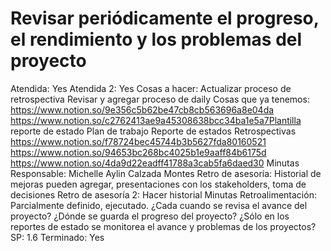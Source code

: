 # Revisar periódicamente el progreso, el rendimiento y los problemas del proyecto

Atendida: Yes
Atendida 2: Yes
Cosas a hacer: Actualizar proceso de retrospectiva
Revisar y agregar proceso de daily
Cosas que ya tenemos: https://www.notion.so/9e356c5b62be47cb8cb563696a8e04da
https://www.notion.so/c2762413ae9a45308638bcc34ba1e5a7Plantilla reporte de estado
Plan de trabajo
Reporte de estados
Retrospectivas
https://www.notion.so/f78724bec45744b3b5627fda80160521
https://www.notion.so/94653bc268bc4025b1e9aaff84b6175d
https://www.notion.so/4da9d22eadff41788a3cab5fa6daed30
Minutas
Responsable: Michelle Aylin Calzada Montes
Retro de asesoría: Historial de mejoras pueden agregar, presentaciones con los stakeholders, toma de decisiones 
Retro de asesoría 2: Hacer historial
Minutas
Retroalimentación: Parcialmente definido, ejecutado.
¿Cada cuando se revisa el avance del proyecto?
¿Dónde se guarda el progreso del proyecto?
¿Sólo en los reportes de estado se monitorea el avance y problemas de los proyectos?
SP: 1.6
Terminado: Yes